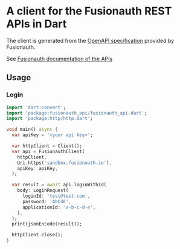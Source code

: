 # A client for the Fusionauth REST APIs in Dart

The client is generated from the [OpenAPI specification](https://github.com/FusionAuth/fusionauth-openapi) provided by Fusionauth.

See [Fusionauth documentation of the APIs](https://fusionauth.io/docs/apis/)

## Usage

### Login

```dart
import 'dart:convert';
import 'package:fusionauth_api/fusionauth_api.dart';
import 'package:http/http.dart';

void main() async {
  var apiKey = '<your api key>';

  var httpClient = Client();
  var api = FusionauthClient(
    httpClient,
    Uri.https('sandbox.fusionauth.io'),
    apiKey: apiKey,
  );

  var result = await api.loginWithId(
    body: LoginRequest(
      loginId: 'test@test.com',
      password: 'AbCd€',
      applicationId: 'a-b-c-d-e',
    ),
  );
  print(jsonEncode(result));

  httpClient.close();
}
```

